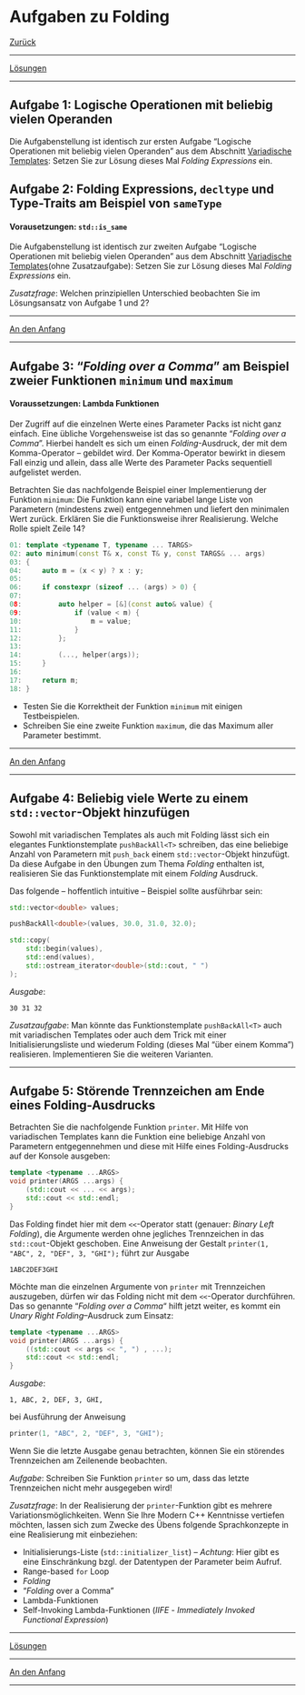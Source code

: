 # Aufgaben zu Folding

[Zurück](Exercises.md)

---

[Lösungen](Exercises_06_Folding.cpp)

---

## Aufgabe 1: Logische Operationen mit beliebig vielen Operanden

Die Aufgabenstellung ist identisch zur ersten Aufgabe
&ldquo;Logische Operationen mit beliebig vielen Operanden&rdquo;
aus dem Abschnitt [Variadische Templates](Exercises_05_VariadicTemplates.md):
Setzen Sie zur Lösung dieses Mal *Folding Expressions* ein.

## Aufgabe 2: Folding Expressions, `decltype` und Type-Traits am Beispiel von `sameType`

#### Vorausetzungen: `std::is_same`

Die Aufgabenstellung ist identisch zur zweiten Aufgabe
&ldquo;Logische Operationen mit beliebig vielen Operanden&rdquo;
aus dem Abschnitt [Variadische Templates](Exercises_05_VariadicTemplates.md)(ohne Zusatzaufgabe):
Setzen Sie zur Lösung dieses Mal *Folding Expressions* ein.

*Zusatzfrage*:
Welchen prinzipiellen Unterschied beobachten Sie im Lösungsansatz
von Aufgabe 1 und 2?

---

[An den Anfang](#aufgaben-zu-folding)

---

## Aufgabe 3: &ldquo;*Folding over a Comma*&rdquo; am Beispiel zweier Funktionen `minimum` und `maximum`

#### Voraussetzungen: Lambda Funktionen

Der Zugriff auf die einzelnen Werte eines Parameter Packs ist nicht ganz einfach.
Eine übliche Vorgehensweise ist das so genannte &ldquo;*Folding over a Comma*&rdquo;.
Hierbei handelt es sich um einen *Folding*-Ausdruck, der mit dem Komma-Operator &ndash; gebildet wird.
Der Komma-Operator bewirkt in diesem Fall einzig und allein, dass alle Werte des Parameter Packs sequentiell aufgelistet werden.

Betrachten Sie das nachfolgende Beispiel einer Implementierung der Funktion `minimum`:
Die Funktion kann eine variabel lange Liste von Parametern (mindestens zwei) entgegennehmen und liefert den minimalen Wert zurück.
Erklären Sie die Funktionsweise ihrer Realisierung. Welche Rolle spielt Zeile 14?

```cpp
01: template <typename T, typename ... TARGS>
02: auto minimum(const T& x, const T& y, const TARGS& ... args)
03: {
04:     auto m = (x < y) ? x : y;
05: 
06:     if constexpr (sizeof ... (args) > 0) {
07: 
08:         auto helper = [&](const auto& value) {
09:             if (value < m) {
10:                 m = value;
11:             }
12:         };
13: 
14:         (..., helper(args));
15:     }
16: 
17:     return m;
18: }
```

  * Testen Sie die Korrektheit der Funktion `minimum` mit einigen Testbeispielen.
  * Schreiben Sie eine zweite Funktion `maximum`, die das Maximum aller Parameter bestimmt.

---

[An den Anfang](#aufgaben-zu-folding)

---

## Aufgabe 4: Beliebig viele Werte zu einem `std::vector`-Objekt hinzufügen

Sowohl mit variadischen Templates als auch mit Folding lässt sich ein elegantes Funktionstemplate
`pushBackAll<T>` schreiben, das eine beliebige Anzahl von Parametern mit `push_back`
einem `std::vector`-Objekt hinzufügt.
Da diese Aufgabe in den Übungen zum Thema *Folding* enthalten ist,
realisieren Sie das Funktionstemplate mit einem *Folding* Ausdruck.

Das folgende &ndash; hoffentlich intuitive &ndash; Beispiel sollte ausführbar sein:

```cpp
std::vector<double> values;

pushBackAll<double>(values, 30.0, 31.0, 32.0);

std::copy(
    std::begin(values),
    std::end(values),
    std::ostream_iterator<double>(std::cout, " ")
);
```

*Ausgabe*:

```
30 31 32
```

*Zusatzaufgabe*:
Man könnte das Funktionstemplate `pushBackAll<T>` auch mit variadischen Templates 
oder auch dem Trick mit einer Initialisierungsliste
und wiederum Folding (dieses Mal &ldquo;über einem Komma&rdquo;) realisieren.
Implementieren Sie die weiteren Varianten.

---

## Aufgabe 5: Störende Trennzeichen am Ende eines Folding-Ausdrucks

Betrachten Sie die nachfolgende Funktion `printer`.
Mit Hilfe von variadischen Templates kann die Funktion eine beliebige Anzahl von Parametern entgegennehmen
und diese mit Hilfe eines Folding-Ausdrucks auf der Konsole ausgeben:

```cpp
template <typename ...ARGS>
void printer(ARGS ...args) {
    (std::cout << ... << args);
    std::cout << std::endl;
}
```

Das Folding findet hier mit dem `<<`-Operator statt (genauer: *Binary Left Folding*),
die Argumente werden ohne jegliches Trennzeichen in das `std::cout`-Objekt geschoben.
Eine Anweisung der Gestalt `printer(1, "ABC", 2, "DEF", 3, "GHI");` führt zur Ausgabe

```
1ABC2DEF3GHI
```

Möchte man die einzelnen Argumente von `printer` mit Trennzeichen auszugeben,
dürfen wir das Folding nicht mit dem `<<`-Operator durchführen.
Das so genannte &ldquo;*Folding over a Comma*&ldquo; hilft jetzt weiter,
es kommt ein *Unary Right Folding*&ndash;Ausdruck zum Einsatz:

```cpp
template <typename ...ARGS>
void printer(ARGS ...args) {
    ((std::cout << args << ", ") , ...);
    std::cout << std::endl;
}
```

*Ausgabe*:

```
1, ABC, 2, DEF, 3, GHI,
```

bei Ausführung der Anweisung

```cpp
printer(1, "ABC", 2, "DEF", 3, "GHI");
```

Wenn Sie die letzte Ausgabe genau betrachten, können Sie ein störendes Trennzeichen am Zeilenende beobachten.

*Aufgabe*:
Schreiben Sie Funktion `printer` so um, dass das letzte Trennzeichen nicht mehr ausgegeben wird!

*Zusatzfrage*:
In der Realisierung der `printer`-Funktion gibt es mehrere Variationsmöglichkeiten.
Wenn Sie Ihre Modern C++ Kenntnisse vertiefen möchten, lassen sich zum Zwecke des Übens
folgende Sprachkonzepte in eine Realisierung mit einbeziehen:

  * Initialisierungs-Liste (`std::initializer_list`) &ndash; *Achtung*: Hier gibt es eine Einschränkung bzgl. der Datentypen der Parameter beim Aufruf.
  * Range-based `for` Loop
  * *Folding*
  * &ldquo;*Folding* over a Comma&rdquo;
  * Lambda-Funktionen
  * Self-Invoking Lambda-Funktionen (*IIFE* - *Immediately Invoked Functional Expression*)

---

[Lösungen](Exercises_06_Folding.cpp)

---

[An den Anfang](#aufgaben-zu-folding)

---

